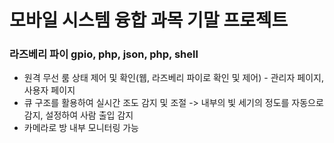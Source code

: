 # 모바일 시스템 융합 과목 기말 프로젝트
### 라즈베리 파이 gpio, php, json, php, shell
- 원격 무선 룸 상태 제어 및 확인(웹, 라즈베리 파이로 확인 및 제어) - 관리자 페이지, 사용자 페이지
- 큐 구조를 활용하여 실시간 조도 감지 및 조절 -> 내부의 빛 세기의 정도를 자동으로 감지, 설정하여 사람 출입 감지
- 카메라로 방 내부 모니터링 가능 

